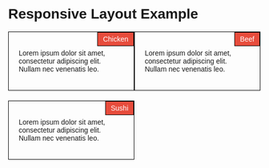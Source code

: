 <!DOCTYPE html>
<html lang="en">
<head>
  <meta charset="UTF-8">
  <meta name="viewport" content="width=device-width, initial-scale=1.0">
  <style>
    body {
      margin: 0;
      font-family: Arial, sans-serif;
    }

    h1 {
      font-size: 24px;
      margin: 20px;
    }

    .section {
      box-sizing: border-box;
      float: left;
      width: 100%;
      padding: 20px;
      border: 1px solid black;
      margin-bottom: 20px;
      position: relative;
    }

    .section-title {
      position: absolute;
      top: 0;
      right: 0;
      background-color: #e74c3c;
      color: white;
      padding: 5px 10px;
      border: 1px solid black;
    }

    @media (min-width: 768px) and (max-width: 991px) {
      .section {
        width: 50%;
      }
    }

    @media (min-width: 992px) {
      .section {
        width: 33.33%;
      }
    }
  </style>
</head>
<body>

  <h1>Responsive Layout Example</h1>

  <div class="section">
    <div class="section-title">Chicken</div>
    <p>Lorem ipsum dolor sit amet, consectetur adipiscing elit. Nullam nec venenatis leo.</p>
  </div>

  <div class="section">
    <div class="section-title">Beef</div>
    <p>Lorem ipsum dolor sit amet, consectetur adipiscing elit. Nullam nec venenatis leo.</p>
  </div>

  <div class="section">
    <div class="section-title">Sushi</div>
    <p>Lorem ipsum dolor sit amet, consectetur adipiscing elit. Nullam nec venenatis leo.</p>
  </div>

</body>
</html>
